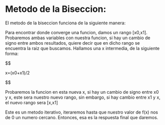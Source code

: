 # Metodo de la Biseccion:

El metodo de la biseccion funciona de la siguiente manera:

Para encontrar donde converge una funcion, damos un rango [x0,x1]. Probaremos ambas variables con nuestra funcion, si hay un cambio de signo entre ambos resultados, quiere decir que en dicho rango se encuentra la raiz que buscamos.
Hallamos una x intermedia, de la siguiente forma:

$$

x=(x0+x1)/2

$$

Probaremos la funcion en esta nueva x, si hay un cambio de signo entre x0 y x, este sera nuestro nuevo rango, sin embargo, si hay cambio entre x1 y x, el nuevo rango sera [x,x1]

Este es un metodo iterativo, iteraremos hasta que nuestro valor de f(x) nos de 0 un numero cercano. Entonces, esa es la respuesta final que daremos.
